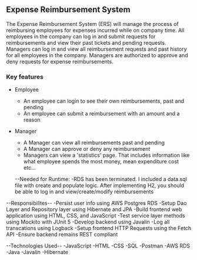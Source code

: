 ## Expense Reimbursement System
The Expense Reimbursement System (ERS) will manage the process of reimbursing employees for expenses incurred while on company time. All employees in the company can log in and submit requests for reimbursements and view their past tickets and pending requests. Managers can log in and view all reimbursement requests and past history for all employees in the company. Managers are authorized to approve and deny requests for expense reimbursements.
### Key features
- Employee
    - An employee can login to see their own reimbursements, past and pending
    - An employee can submit a reimbursement with an amount and a reason
   
- Manager
    - A Manager can view all reimbursements past and pending
    - A Manager can approve or deny any reimbursement
    - Managers can view a 'statistics' page. That includes information like what employee spends the most money, mean expenditure cost etc...
    
    --Needed for Runtime:
    -RDS has been terminated. I included a data.sql file with create and populate logic. After implementing H2, you should be able to log in and view/create/modify reimbursements

--Responsibilites--
-Persist user info using AWS Postgres RDS
-Setup Dao Layer and Repository layer using Hibernate and JPA
-Build frontend web application using HTML, CSS, and JavaScript
-Test service layer methods using Mockito with JUnit 5
-Develop backend using Javalin
-Log all transcations using Logback
-Setup frontend HTTP Requests using the Fetch API
-Ensure backend remains REST compliant


--Technologies Used--
-JavaScript 
-HTML
-CSS 
-SQL
-Postman
-AWS RDS
-Java
-Javalin
-Hibernate

